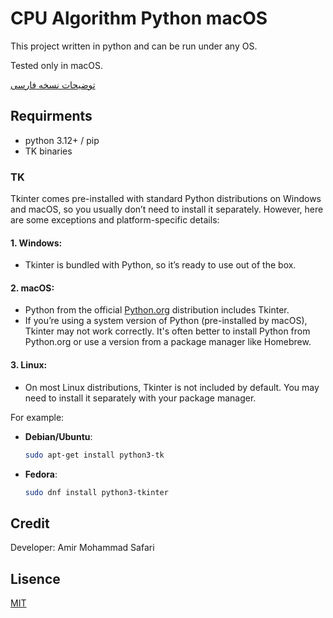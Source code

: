 # CPU Algorithm Python macOS

This project written in python and can be run under any OS.

Tested only in macOS.

[توضیحات نسخه فارسی](README-FA.md)

## Requirments

- python 3.12+ / pip
- TK binaries

### TK

Tkinter comes pre-installed with standard Python distributions on Windows and macOS, so you usually don’t need to install it separately. However, here are some exceptions and platform-specific details:

#### 1. **Windows**:
   - Tkinter is bundled with Python, so it’s ready to use out of the box.

#### 2. **macOS**:
   - Python from the official [Python.org](https://www.python.org/) distribution includes Tkinter.
   - If you’re using a system version of Python (pre-installed by macOS), Tkinter may not work correctly. It's often better to install Python from Python.org or use a version from a package manager like Homebrew.

#### 3. **Linux**:
   - On most Linux distributions, Tkinter is not included by default. You may need to install it separately with your package manager.

For example:
   - **Debian/Ubuntu**: 
     ```bash
     sudo apt-get install python3-tk
     ```
   - **Fedora**:
     ```bash
     sudo dnf install python3-tkinter
     ```

## Credit

Developer: Amir Mohammad Safari

## Lisence

[MIT](LICENSE)
